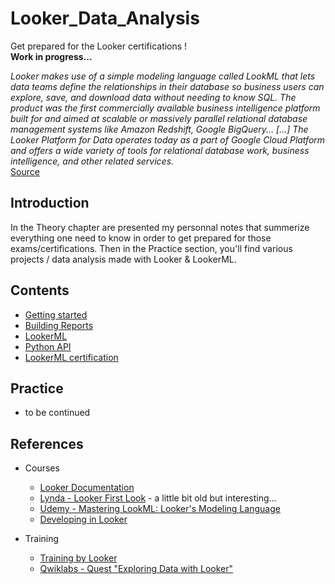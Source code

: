 # Looker_Data_Analysis

Get prepared for the Looker certifications !  
__Work in progress...__

*Looker makes use of a simple modeling language called LookML that lets data teams define the relationships in their database so business users can explore, save, and download data without needing to know SQL. The product was the first commercially available business intelligence platform built for and aimed at scalable or massively parallel relational database management systems like Amazon Redshift, Google BigQuery...
[...]
The Looker Platform for Data operates today as a part of Google Cloud Platform and offers a wide variety of tools for relational database work, business intelligence, and other related services.*  
[Source](https://en.wikipedia.org/wiki/Looker_(company))


## Introduction
In the Theory chapter are presented my personnal notes that summerize everything one need to know in order to get prepared for those exams/certifications. Then in the Practice section, you'll find various projects / data analysis made with Looker & LookerML.

## Contents
- [Getting started](Looker_Data_Analysis/tree/main/01.LookML_Dev#1-getting-started)
- [Building Reports](Looker_Data_Analysis/tree/main/01.LookML_Dev#2-building-reports)
- [LookerML](Looker_Data_Analysis/tree/main/01.LookML_Dev#3-lookerml)
- [Python API](Looker_Data_Analysis\01.LookML_Dev\python_api.md) 
- [LookerML certification](Looker_Data_Analysis\01.LookML_Dev\what_to_know.md)

## Practice
- to be continued


## References
- Courses
  - [Looker Documentation](https://docs.looker.com/) 
  - [Lynda - Looker First Look](https://anonym.to/?https://www.lynda.com/Looker-tutorials/Looker-First-Look/585255-2.html) - a little bit old but interesting...
  - [Udemy - Mastering LookML: Looker's Modeling Language](https://anonym.to/?https://www.udemy.com/course/looker-lookml/)
  - [Developing in Looker](https://vimeo.com/showcase/4978458)

- Training
  - [Training by Looker](https://training.looker.com/) 
  - [Qwiklabs - Quest "Exploring Data with Looker"](https://www.qwiklabs.com/quests/165)

